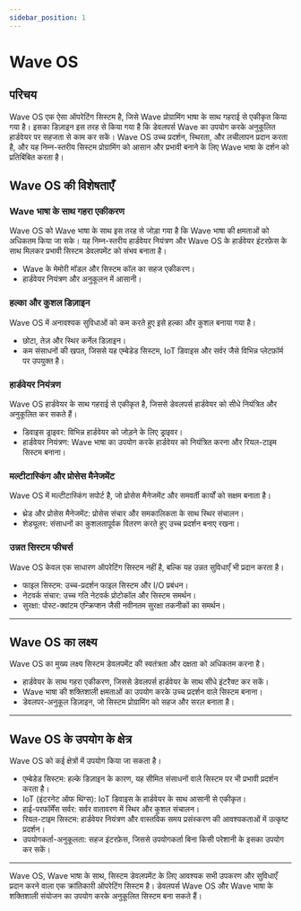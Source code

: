 ```yaml
---
sidebar_position: 1
---
```


# Wave OS

## परिचय
Wave OS एक ऐसा ऑपरेटिंग सिस्टम है, जिसे Wave प्रोग्रामिंग भाषा के साथ गहराई से एकीकृत किया गया है। इसका डिज़ाइन इस तरह से किया गया है कि डेवलपर्स Wave का उपयोग करके अनुकूलित हार्डवेयर पर सहजता से काम कर सकें।
Wave OS उच्च प्रदर्शन, स्थिरता, और लचीलापन प्रदान करता है, और यह निम्न-स्तरीय सिस्टम प्रोग्रामिंग को आसान और प्रभावी बनाने के लिए Wave भाषा के दर्शन को प्रतिबिंबित करता है।

## Wave OS की विशेषताएँ
### Wave भाषा के साथ गहरा एकीकरण
Wave OS को Wave भाषा के साथ इस तरह से जोड़ा गया है कि Wave भाषा की क्षमताओं को अधिकतम किया जा सके। यह निम्न-स्तरीय हार्डवेयर नियंत्रण और Wave OS के हार्डवेयर इंटरफ़ेस के साथ मिलकर प्रभावी सिस्टम डेवलपमेंट को संभव बनाता है।

* Wave के मेमोरी मॉडल और सिस्टम कॉल का सहज एकीकरण।
* हार्डवेयर नियंत्रण और अनुकूलन में आसानी।

### हल्का और कुशल डिज़ाइन
Wave OS में अनावश्यक सुविधाओं को कम करते हुए इसे हल्का और कुशल बनाया गया है।

* छोटा, तेज़ और स्थिर कर्नेल डिज़ाइन।
* कम संसाधनों की खपत, जिससे यह एम्बेडेड सिस्टम, IoT डिवाइस और सर्वर जैसे विभिन्न प्लेटफ़ॉर्म पर उपयुक्त है।

### हार्डवेयर नियंत्रण
Wave OS हार्डवेयर के साथ गहराई से एकीकृत है, जिससे डेवलपर्स हार्डवेयर को सीधे नियंत्रित और अनुकूलित कर सकते हैं।

* डिवाइस ड्राइवर: विभिन्न हार्डवेयर को जोड़ने के लिए ड्राइवर।
* हार्डवेयर नियंत्रण: Wave भाषा का उपयोग करके हार्डवेयर को नियंत्रित करना और रियल-टाइम सिस्टम बनाना।

### मल्टीटास्किंग और प्रोसेस मैनेजमेंट
Wave OS में मल्टीटास्किंग सपोर्ट है, जो प्रोसेस मैनेजमेंट और समवर्ती कार्यों को सक्षम बनाता है।

* थ्रेड और प्रोसेस मैनेजमेंट: प्रोसेस संचार और समकालिकता के साथ स्थिर संचालन।
* शेड्यूलर: संसाधनों का कुशलतापूर्वक वितरण करते हुए उच्च प्रदर्शन बनाए रखना।

### उन्नत सिस्टम फीचर्स
Wave OS केवल एक साधारण ऑपरेटिंग सिस्टम नहीं है, बल्कि यह उन्नत सुविधाएँ भी प्रदान करता है।

* फाइल सिस्टम: उच्च-प्रदर्शन फाइल सिस्टम और I/O प्रबंधन।
* नेटवर्क संचार: उच्च गति नेटवर्क प्रोटोकॉल और सिस्टम समर्थन।
* सुरक्षा: पोस्ट-क्वांटम एन्क्रिप्शन जैसी नवीनतम सुरक्षा तकनीकों का समर्थन।

---

## Wave OS का लक्ष्य
Wave OS का मुख्य लक्ष्य सिस्टम डेवलपमेंट की स्वतंत्रता और दक्षता को अधिकतम करना है।

* हार्डवेयर के साथ गहरा एकीकरण, जिससे डेवलपर्स हार्डवेयर के साथ सीधे इंटरैक्ट कर सकें।
* Wave भाषा की शक्तिशाली क्षमताओं का उपयोग करके उच्च प्रदर्शन वाले सिस्टम बनाना।
* डेवलपर-अनुकूल डिज़ाइन, जो सिस्टम प्रोग्रामिंग को सहज और सरल बनाता है।

---

## Wave OS के उपयोग के क्षेत्र
Wave OS को कई क्षेत्रों में उपयोग किया जा सकता है।

* एम्बेडेड सिस्टम: हल्के डिज़ाइन के कारण, यह सीमित संसाधनों वाले सिस्टम पर भी प्रभावी प्रदर्शन करता है।
* IoT (इंटरनेट ऑफ थिंग्स): IoT डिवाइस के हार्डवेयर के साथ आसानी से एकीकृत।
* हाई-परफॉर्मेंस सर्वर: सर्वर वातावरण में स्थिर और कुशल संचालन।
* रियल-टाइम सिस्टम: हार्डवेयर नियंत्रण और वास्तविक समय प्रसंस्करण की आवश्यकताओं में उत्कृष्ट प्रदर्शन।
* उपयोगकर्ता-अनुकूलता: सहज इंटरफ़ेस, जिससे उपयोगकर्ता बिना किसी परेशानी के इसका उपयोग कर सकें।

---

Wave OS, Wave भाषा के साथ, सिस्टम डेवलपमेंट के लिए आवश्यक सभी उपकरण और सुविधाएँ प्रदान करने वाला एक क्रांतिकारी ऑपरेटिंग सिस्टम है। डेवलपर्स Wave OS और Wave भाषा के शक्तिशाली संयोजन का उपयोग करके अनुकूलित सिस्टम बना सकते हैं।
